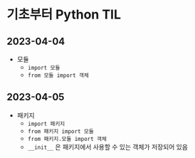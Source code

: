 # 기초부터 Python TIL

## 2023-04-04
- 모듈
  - `import 모듈`
  - `from 모듈 import 객체`

## 2023-04-05
- 패키지
  - `import 패키지`
  - `from 패키지 import 모듈`
  - `from 패키지.모듈 import 객체`
  - `__init__` 은 패키지에서 사용할 수 있는 객체가 저장되어 있음
